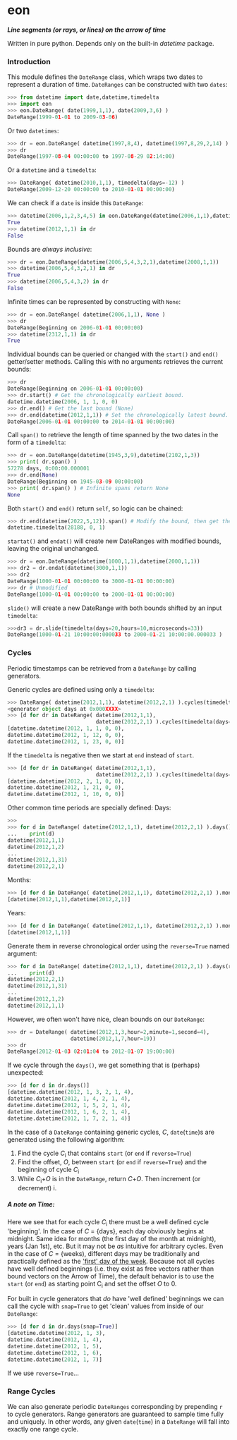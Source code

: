 # eon
***Line segments (or rays, or lines) on the arrow of time***

Written in pure python. Depends only on the built-in _datetime_ package.

### Introduction
This module defines the ```DateRange``` class, which wraps two dates to represent a duration of time. ```DateRanges``` can be constructed with two ```dates```:

```python
>>> from datetime import date,datetime,timedelta
>>> import eon
>>> eon.DateRange( date(1999,1,1), date(2009,3,6) )
DateRange(1999-01-01 to 2009-03-06)
```
Or two ```datetimes```:
```python
>>> dr = eon.DateRange( datetime(1997,8,4), datetime(1997,8,29,2,14) )
>>> dr
DateRange(1997-08-04 00:00:00 to 1997-08-29 02:14:00)
```

Or a ```datetime``` and a ```timedelta```:
```python
>>> DateRange( datetime(2010,1,1), timedelta(days=-12) )
DateRange(2009-12-20 00:00:00 to 2010-01-01 00:00:00)
```

We can check if a ```date``` is inside this ```DateRange```:
```python
>>> datetime(2006,1,2,3,4,5) in eon.DateRange(datetime(2006,1,1),datetime(2008,1,1))
True
>>> datetime(2012,1,1) in dr
False
```

Bounds are _always_ _inclusive_:
```python
>>> dr = eon.DateRange(datetime(2006,5,4,3,2,1),datetime(2008,1,1))
>>> datetime(2006,5,4,3,2,1) in dr
True
>>> datetime(2006,5,4,3,2) in dr
False
```

Infinite times can be represented by constructing with ```None```:
```python
>>> dr = eon.DateRange( datetime(2006,1,1), None )
>>> dr
DateRange(Beginning on 2006-01-01 00:00:00)
>>> datetime(2312,1,1) in dr
True
```

Individual bounds can be queried or changed with the ```start()``` and ```end()``` getter/setter methods. Calling this with no arguments retrieves the current bounds:
```python
>>> dr
DateRange(Beginning on 2006-01-01 00:00:00)
>>> dr.start() # Get the chronologically earliest bound.
datetime.datetime(2006, 1, 1, 0, 0)
>>> dr.end() # Get the last bound (None)
>>> dr.end(datetime(2012,1,1)) # Set the chronologically latest bound.
DateRange(2006-01-01 00:00:00 to 2014-01-01 00:00:00)
```

Call ```span()``` to retrieve the length of time spanned by the two dates in the form of a ```timedelta```:
```python
>>> dr = eon.DateRange(datetime(1945,3,9),datetime(2102,1,3))
>>> print( dr.span() )
57278 days, 0:00:00.000001
>>> dr.end(None)
DateRange(Beginning on 1945-03-09 00:00:00)
>>> print( dr.span() ) # Infinite spans return None
None
```

Both ```start()``` and ```end()``` return ```self```, so logic can be chained:
```python
>>> dr.end(datetime(2022,5,12)).span() # Modify the bound, then get the updated span
datetime.timedelta(28188, 0, 1)
```

```startat()``` and ```endat()``` will create new DateRanges with modified bounds, leaving the original unchanged.
```python
>>> dr = eon.DateRange(datetime(1000,1,1),datetime(2000,1,1))
>>> dr2 = dr.endat(datetime(3000,1,1))
>>> dr2
DateRange(1000-01-01 00:00:00 to 3000-01-01 00:00:00)
>>> dr # Unmodified
DateRange(1000-01-01 00:00:00 to 2000-01-01 00:00:00)
```

```slide()``` will create a new DateRange with both bounds shifted by an input ```timedelta```:
```python
>>>dr3 = dr.slide(timedelta(days=20,hours=10,microseconds=33))
DateRange(1000-01-21 10:00:00:000033 to 2000-01-21 10:00:00.000033 )
```

### Cycles
Periodic timestamps can be retrieved from a ```DateRange``` by calling generators.

Generic cycles are defined using only a ```timedelta```: 
```python
>>> DateRange( datetime(2012,1,1), datetime(2012,2,1) ).cycles(timedelta(days=11))
<generator object days at 0x000XXXX>
>>> [d for dr in DateRange( datetime(2012,1,1),
                            datetime(2012,2,1) ).cycles(timedelta(days=11))]
[datetime.datetime(2012, 1, 1, 0, 0),
datetime.datetime(2012, 1, 12, 0, 0),
datetime.datetime(2012, 1, 23, 0, 0)]
```

If the ```timedelta``` is negative then we start at ```end``` instead of ```start```.
```python
>>> [d for dr in DateRange( datetime(2012,1,1),
                            datetime(2012,2,1) ).cycles(timedelta(days=-11))]
[datetime.datetime(2012, 2, 1, 0, 0),
datetime.datetime(2012, 1, 21, 0, 0),
datetime.datetime(2012, 1, 10, 0, 0)]
```

Other common time periods are specially defined:
Days:
```python
>>> 
>>> for d in DateRange( datetime(2012,1,1), datetime(2012,2,1) ).days():
...    print(d)
datetime(2012,1,1)
datetime(2012,1,2)
...
datetime(2012,1,31)
datetime(2012,2,1)
```

Months:
```python
>>> [d for d in DateRange( datetime(2012,1,1), datetime(2012,2,1) ).months()]
[datetime(2012,1,1),datetime(2012,2,1)]
```

Years:
```python
>>> [d for d in DateRange( datetime(2012,1,1), datetime(2012,2,1) ).months()]
[datetime(2012,1,1)]
```

Generate them in reverse chronological order using the ```reverse=True``` named argument:
```python
>>> for d in DateRange( datetime(2012,1,1), datetime(2012,2,1) ).days(reverse=True):
...    print(d)
datetime(2012,2,1)
datetime(2012,1,31)
...
datetime(2012,1,2)
datetime(2012,1,1)
```

However, we often won't have nice, clean bounds on our ```DateRange```:
```python
>>> dr = DateRange( datetime(2012,1,3,hour=2,minute=1,second=4),
                    datetime(2012,1,7,hour=19))
>>> dr
DateRange(2012-01-03 02:01:04 to 2012-01-07 19:00:00)
```

If we cycle through the ```days()```, we get something that is (perhaps) unexpected:
```python
>>> [d for d in dr.days()]
[datetime.datetime(2012, 1, 3, 2, 1, 4),
datetime.datetime(2012, 1, 4, 2, 1, 4),
datetime.datetime(2012, 1, 5, 2, 1, 4),
datetime.datetime(2012, 1, 6, 2, 1, 4),
datetime.datetime(2012, 1, 7, 2, 1, 4)]
```

In the case of a ```DateRange``` containing generic cycles, _C_, ```date```(```time```)s are generated using the following algorithm:

1. Find the cycle _C_<sub>i</sub> that contains ```start``` (or ```end``` if ```reverse=True```)
2. Find the offset, _O_, between ```start``` (or ```end``` if ```reverse=True```) and the beginning of cycle _C_<sub>i</sub>
3. While _C_<sub>i</sub>+_O_ is in the ```DateRange```, return _C_+_O_. Then increment (or decrement) i.

##### A note on Time: 
Here we see that for each cycle _C_<sub>i</sub> there must be a well defined cycle 'beginning'. In the case of _C_ = {days}, each day obviously begins at midnight. Same idea for months (the first day of the month at midnight), years (Jan 1st), etc. But it may not be _as_ intuitive for arbitrary cycles. Even in the case of _C_ = {weeks), different days may be traditionally and practically defined as the ['first' day of the week](http://en.wikipedia.org/wiki/Monday). Because not all cycles have well defined beginnings (i.e. they exist as free vectors rather than bound vectors on the Arrow of Time), the default behavior is to use the ```start``` (or ```end```) as starting point C<sub>i</sub> and set the offset _O_ to 0.

For built in cycle generators that _do_ have 'well defined' beginnings we can call the cycle with ```snap=True``` to get 'clean' values from inside of our ```DateRange```:
```python
>>> [d for d in dr.days(snap=True)]
[datetime.datetime(2012, 1, 3),
datetime.datetime(2012, 1, 4),
datetime.datetime(2012, 1, 5),
datetime.datetime(2012, 1, 6),
datetime.datetime(2012, 1, 7)]
```

If we use ```reverse=True```...


### Range Cycles
We can also generate  periodic ```DateRanges``` corresponding by prepending ```r``` to cycle generators. Range generators are guaranteed to sample time fully and uniquely. In other words, any given ```date```(```time```) in a ```DateRange``` will fall into exactly one range cycle.


